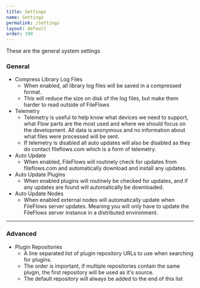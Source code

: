 ```yaml
---
title: Settings
name: Settings
permalink: /settings
layout: default
order: 190
---
```


These are the general system settings

### General
* Compress Library Log Files
  * When enabled, all library log files will be saved in a compressed format.
  * This will reduce the size on disk of the log files, but make them harder to read outside of FileFlows
* Telemetry
  * Telemetry is useful to help know what devices we need to support, what Flow parts are the most used and where we should focus on the development.  All data is anonymous and no information about what files were processed will be sent.
  * If telemetry is disabled all auto updates will also be disabled as they do contact fileflows.com which is a form of telemetry.
* Auto Update
  * When enabled, FileFlows will routinely check for updates from fileflows.com and automatically download and install any updates.
* Auto Update Plugins 
  * When enabled plugins will routinely be checked for updates, and if any updates are found will automatically be downloaded.
* Auto Update Nodes
  * When enabled external nodes will automatically update when FileFlows server updates.  Meaning you will only have to update the FileFlows server instance in a distributed environment.

---

### Advanced
* Plugin Repositories
  * A line separated list of plugin repository URLs to use when searching for plugins.
  * The order is important, if multiple repositories contain the same plugin, the first repository will be used as it's source.
  * The default repository will always be added to the end of this list


